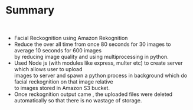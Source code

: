 <html>
<body>
<h1> Summary </h1> <br>
<ul style="list-style-type:disc">
  <li>Facial Reckognition using Amazon Rekognition</li>
  <li>Reduce the over all time from once 80 seconds for 30 images to average 10 seconds for 600 images<br>
  by reducing image quality and using multiprocessing in python.</li>
  <li>Used Node js (with modules like express, multer etc) to create server which allows user to upload<br> images
  to server and spawn a python process in background which do facial reckognition on that image relative<br> to images
  stored in Amazon S3 bucket.</li>
  <li> Once reckognition output came , the uploaded files were deleted automatically so that there is no wastage of storage.</li>
</ul>
</body>
</html>


